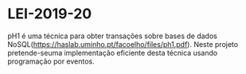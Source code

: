 # LEI-2019-20

pH1 é uma técnica para obter transações sobre bases de dados NoSQL(https://haslab.uminho.pt/facoelho/files/ph1.pdf).  Neste projeto pretende-seuma implementação eficiente desta técnica usando programação por eventos.
